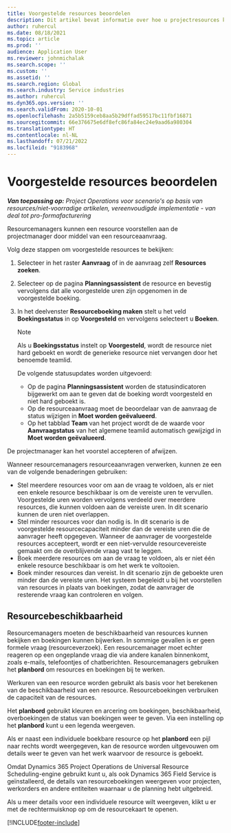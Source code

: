 ```yaml
---
title: Voorgestelde resources beoordelen
description: Dit artikel bevat informatie over hoe u projectresources kunt voorstellen.
author: ruhercul
ms.date: 08/18/2021
ms.topic: article
ms.prod: ''
audience: Application User
ms.reviewer: johnmichalak
ms.search.scope: ''
ms.custom: ''
ms.assetid: ''
ms.search.region: Global
ms.search.industry: Service industries
ms.author: ruhercul
ms.dyn365.ops.version: ''
ms.search.validFrom: 2020-10-01
ms.openlocfilehash: 2a5b5159ceb8aa5b29dffad59517bc11fbf16871
ms.sourcegitcommit: 66e376675e6df8efc86fa84ec24e9aad6a980304
ms.translationtype: HT
ms.contentlocale: nl-NL
ms.lasthandoff: 07/21/2022
ms.locfileid: "9183968"
---
```

# <a name="review-proposed-resources"></a>Voorgestelde resources beoordelen

_**Van toepassing op:** Project Operations voor scenario's op basis van resources/niet-voorradige artikelen, vereenvoudigde implementatie - van deal tot pro-formafacturering_

Resourcemanagers kunnen een resource voorstellen aan de projectmanager door middel van een resourceaanvraag.

Volg deze stappen om voorgestelde resources te bekijken:

1. Selecteer in het raster **Aanvraag** of in de aanvraag zelf **Resources zoeken**.
2. Selecteer op de pagina **Planningsassistent** de resource en bevestig vervolgens dat alle voorgestelde uren zijn opgenomen in de voorgestelde boeking.
3. In het deelvenster **Resourceboeking maken** stelt u het veld **Boekingsstatus** in op **Voorgesteld** en vervolgens selecteert u **Boeken**.

    > [!NOTE]
    > Als u **Boekingsstatus** instelt op **Voorgesteld**, wordt de resource niet hard geboekt en wordt de generieke resource niet vervangen door het benoemde teamlid.

    De volgende statusupdates worden uitgevoerd:

    - Op de pagina **Planningsassistent** worden de statusindicatoren bijgewerkt om aan te geven dat de boeking wordt voorgesteld en niet hard geboekt is.
    - Op de resourceaanvraag moet de beoordelaar van de aanvraag de status wijzigen in **Moet worden geëvalueerd**.
    - Op het tabblad **Team** van het project wordt de de waarde voor **Aanvraagstatus** van het algemene teamlid automatisch gewijzigd in **Moet worden geëvalueerd**.

De projectmanager kan het voorstel accepteren of afwijzen.

Wanneer resourcemanagers resourceaanvragen verwerken, kunnen ze een van de volgende benaderingen gebruiken:

- Stel meerdere resources voor om aan de vraag te voldoen, als er niet een enkele resource beschikbaar is om de vereiste uren te vervullen. Voorgestelde uren worden vervolgens verdeeld over meerdere resources, die kunnen voldoen aan de vereiste uren. In dit scenario kunnen de uren niet overlappen.
- Stel minder resources voor dan nodig is. In dit scenario is de voorgestelde resourcecapaciteit minder dan de vereiste uren die de aanvrager heeft opgegeven. Wanneer de aanvrager de voorgestelde resources accepteert, wordt er een niet-vervulde resourcevereiste gemaakt om de overblijvende vraag vast te leggen.
- Boek meerdere resources om aan de vraag te voldoen, als er niet één enkele resource beschikbaar is om het werk te voltooien.
- Boek minder resources dan vereist. In dit scenario zijn de geboekte uren minder dan de vereiste uren. Het systeem begeleidt u bij het voorstellen van resources in plaats van boekingen, zodat de aanvrager de resterende vraag kan controleren en volgen.

## <a name="resource-availability"></a>Resourcebeschikbaarheid

Resourcemanagers moeten de beschikbaarheid van resources kunnen bekijken en boekingen kunnen bijwerken. In sommige gevallen is er geen formele vraag (resourceverzoek). Een resourcemanager moet echter reageren op een ongeplande vraag die via andere kanalen binnenkomt, zoals e-mails, telefoontjes of chatberichten. Resourcemanagers gebruiken het **planbord** om resources en boekingen bij te werken.

Werkuren van een resource worden gebruikt als basis voor het berekenen van de beschikbaarheid van een resource. Resourceboekingen verbruiken de capaciteit van de resources.

Het **planbord** gebruikt kleuren en arcering om boekingen, beschikbaarheid, overboekingen de status van boekingen weer te geven. Via een instelling op het **planbord** kunt u een legenda weergeven.

Als er naast een individuele boekbare resource op het **planbord** een pijl naar rechts wordt weergegeven, kan de resource worden uitgevouwen om details weer te geven van het werk waarvoor de resource is geboekt.

Omdat Dynamics 365 Project Operations de Universal Resource Scheduling-engine gebruikt kunt u, als ook Dynamics 365 Field Service is geïnstalleerd, de details van resourceboekingen weergeven voor projecten, werkorders en andere entiteiten waarnaar u de planning hebt uitgebreid.

Als u meer details voor een individuele resource wilt weergeven, klikt u er met de rechtermuisknop op om de resourcekaart te openen.



[!INCLUDE[footer-include](../includes/footer-banner.md)]
